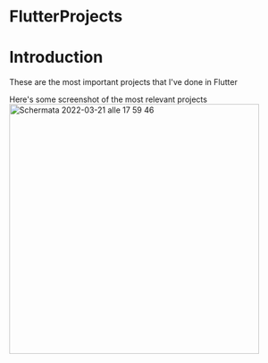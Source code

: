 # FlutterProjects

# Introduction
These are the most important projects that I've done in Flutter

Here's some screenshot of the most relevant projects
<img width="447" alt="Schermata 2022-03-21 alle 17 59 46" src="https://user-images.githubusercontent.com/88108002/159323034-c65d9bf3-eee1-4bd6-8d43-0d6fdde97720.png">
